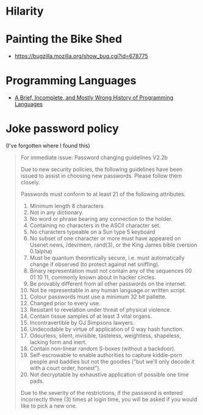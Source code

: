 # Hilarity


# Painting the Bike Shed

-   <https://bugzilla.mozilla.org/show_bug.cgi?id=678775>


# Programming Languages

-   [A Brief, Incomplete, and Mostly Wrong History of Programming Languages](http://james-iry.blogspot.com/2009/05/brief-incomplete-and-mostly-wrong.html)


# Joke password policy

(I've forgotten where I found this)

> For immediate issue: Password changing guidelines V2.2b
> 
> Due to new security policies, the following guidelines have been issued to assist in choosing new passwords. Please follow them closely.
> 
> Passwords must conform to at least 21 of the following attributes.
> 
> 1.  Minimum length 8 characters
> 2.  Not in any dictionary.
> 3.  No word or phrase bearing any connection to the holder.
> 4.  Containing no characters in the ASCII character set.
> 5.  No characters typeable on a Sun type 5 keyboard
> 6.  No subset of one character or more must have appeared on Usenet news, /dev/mem, rand(3), or the King James bible (version 0.1alpha)
> 7.  Must be quantum theoretically secure, i.e. must automatically change if observed (to protect against net sniffing).
> 8.  Binary representation must not contain any of the sequences 00 01 10 11, commonly known about in hacker circles.
> 9.  Be provably different from all other passwords on the internet.
> 10. Not be representable in any human language or written script.
> 11. Colour passwords must use a minimum 32 bit pallette.
> 12. Changed prior to every use.
> 13. Resistant to revelation under threat of physical violence.
> 14. Contain tissue samples of at least 3 vital organs.
> 15. Incontravertible by OJ Simpsons lawyers.
> 16. Undecodable by virtue of application of 0 way hash function.
> 17. Odourless, silent, invisible, tasteless, weightless, shapeless, lacking form and inert.
> 18. Contain non-linear random S-boxes (without a backdoor).
> 19. Self-escrowable to enable authorities to capture kiddie-porn people and baddies but not the goodies ("but we'll only decode it with a court order, honest").
> 20. Not decryptable by exhaustive application of possible one time pads.
> 
> Due to the severity of the restrictions, if the password is entered incorrectly three (3) times at login time, you will be asked if you would like to pick a new one.